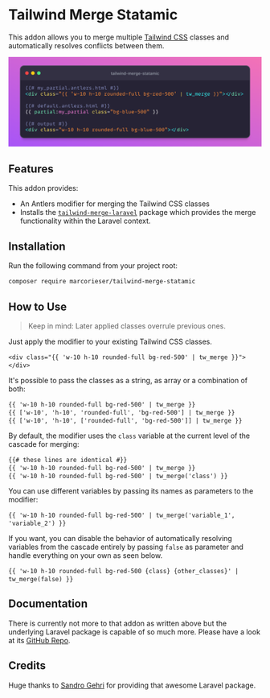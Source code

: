 # Tailwind Merge Statamic

This addon allows you to merge multiple [Tailwind CSS](https://tailwindcss.com/) classes and automatically resolves conflicts between them.

![](https://raw.githubusercontent.com/marcorieser/tailwind-merge-statamic/main/art/example.png)

## Features

This addon provides:

- An Antlers modifier for merging the Tailwind CSS classes
- Installs the [`tailwind-merge-laravel`](https://github.com/gehrisandro/tailwind-merge-laravel) package which provides the merge functionality within the Laravel context.

## Installation

Run the following command from your project root:

``` bash
composer require marcorieser/tailwind-merge-statamic
```

## How to Use

> Keep in mind: Later applied classes overrule previous ones.

Just apply the modifier to your existing Tailwind CSS classes.  
```antlers
<div class="{{ 'w-10 h-10 rounded-full bg-red-500' | tw_merge }}"></div>
```

It's possible to pass the classes as a string, as array or a combination of both:  
```antlers
{{ 'w-10 h-10 rounded-full bg-red-500' | tw_merge }}
{{ ['w-10', 'h-10', 'rounded-full', 'bg-red-500'] | tw_merge }}
{{ ['w-10', 'h-10', ['rounded-full', 'bg-red-500']] | tw_merge }}
```

By default, the modifier uses the `class` variable at the current level of the cascade for merging:
```antlers
{{# these lines are identical #}}
{{ 'w-10 h-10 rounded-full bg-red-500' | tw_merge }}
{{ 'w-10 h-10 rounded-full bg-red-500' | tw_merge('class') }}
```

 You can use different variables by passing its names as parameters to the modifier:
```antlers
{{ 'w-10 h-10 rounded-full bg-red-500' | tw_merge('variable_1', 'variable_2') }}
```

If you want, you can disable the behavior of automatically resolving variables from the cascade entirely by passing `false` as parameter and handle everything on your own as seen below.
```antlers
{{ 'w-10 h-10 rounded-full bg-red-500 {class} {other_classes}' | tw_merge(false) }}
```


## Documentation
There is currently not more to that addon as written above but the underlying Laravel package is capable of so much more. Please have a look at its [GitHub Repo](https://github.com/gehrisandro/tailwind-merge-laravel).

## Credits
Huge thanks to [Sandro Gehri](https://github.com/gehrisandro) for providing that awesome Laravel package.
